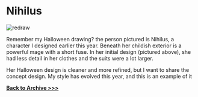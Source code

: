 # Nihilus

<img src="https://raw.githubusercontent.com/arrowarchive/The-Arrowarchive/master/docs/images/nihilus.png" alt="redraw"
     onContextMenu="return false;">
     
Remember my Halloween drawing? the person pictured is Nihilus, a character I designed earlier this year. Beneath her childish exterior is a powerful mage with a short fuse. In her initial design (pictured above), she had less detail in her clothes and the suits were a lot larger.

Her Halloween design is cleaner and more refined, but I want to share the concept design. My style has evolved this year, and this is an example of it

**[Back to Archive >>>](https://arrowarchive.github.io/The-Arrowarchive/gallery)**

